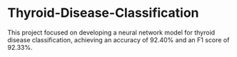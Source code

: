 # Thyroid-Disease-Classification
This project focused on developing a neural network model for thyroid disease classification, achieving an accuracy of 92.40% and an F1 score of 92.33%.
